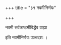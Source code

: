 +++
title = "३१  नवमीनिर्णयः"

+++

नवमी सर्वत्राष्टमीविद्धैव ग्राह्या  

इति नवमीनिर्णयः पञ्चदशः ।
